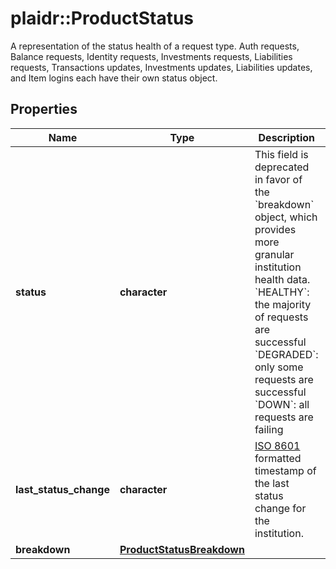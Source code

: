 # plaidr::ProductStatus

A representation of the status health of a request type. Auth requests, Balance requests, Identity requests, Investments requests, Liabilities requests, Transactions updates, Investments updates, Liabilities updates, and Item logins each have their own status object.

## Properties
Name | Type | Description | Notes
------------ | ------------- | ------------- | -------------
**status** | **character** | This field is deprecated in favor of the &#x60;breakdown&#x60; object, which provides more granular institution health data.  &#x60;HEALTHY&#x60;: the majority of requests are successful &#x60;DEGRADED&#x60;: only some requests are successful &#x60;DOWN&#x60;: all requests are failing | 
**last_status_change** | **character** | [ISO 8601](https://wikipedia.org/wiki/ISO_8601) formatted timestamp of the last status change for the institution.  | 
**breakdown** | [**ProductStatusBreakdown**](ProductStatusBreakdown.md) |  | 



